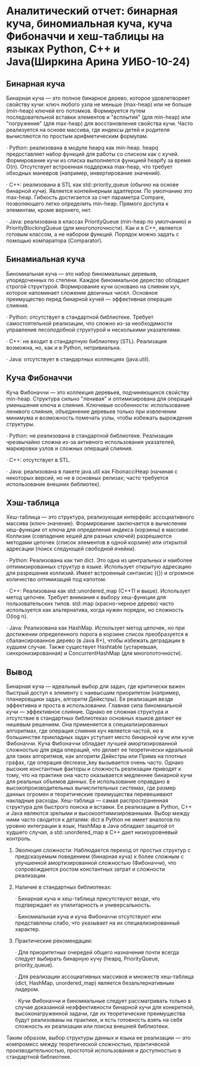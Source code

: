 # Аналитический отчет: бинарная куча, биномиальная куча, куча Фибоначчи и хеш-таблицы на языках Python, C++ и Java(Ширкина Арина УИБО-10-24)
## Бинарная куча
  Бинарная куча — это полное бинарное дерево, которое удовлетворяет свойству кучи: ключ любого узла не меньше (max-heap) или не больше (min-heap) ключей его потомков. Формируется путем последовательной вставки элементов и "всплытия" (для min-heap) или "погружения" (для max-heap) для восстановления свойства кучи. Часто реализуется на основе массива, где индексы детей и родителя вычисляются по простым арифметическим формулам.
  
  · Python: реализована в модуле heapq как min-heap. heapq предоставляет набор функций для работы со списком как с кучей. Формирование кучи из списка выполняется функцией heapify за время O(n). Отсутствует встроенная поддержка max-heap, что требует обходных маневров (например, инвертирование значений).
  
  · C++: реализована в STL как std::priority_queue (обычно на основе бинарной кучи). Является контейнерным адаптером. По умолчанию это max-heap. Гибкость достигается за счет параметра Compare, позволяющего легко определить min-heap. Прямого доступа к элементам, кроме верхнего, нет.
  
  · Java: реализована в классах PriorityQueue (min-heap по умолчанию) и PriorityBlockingQueue (для многопоточности). Как и в C++, является готовым классом, а не набором функций. Порядок можно задать с помощью компаратора (Comparator).
## Бинамиальная куча
Биномиальная куча — это набор биномиальных деревьев, упорядоченных по степени. Каждое биномиальное дерество обладает строгой структурой. Формирование кучи основано на слиянии куч, которое напоминает сложение двоичных чисел. Основное преимущество перед бинарной кучей — эффективная операция слияния.

· Python: отсутствует в стандартной библиотеке. Требует самостоятельной реализации, что сложно из-за необходимости управления лесоподобной структурой и несколькими указателями.

· C++: не входит в стандартную библиотеку (STL). Реализация возможна, но, как и в Python, нетривиальна.

· Java: отсутствует в стандартных коллекциях (java.util).
## Куча Фибоначчи
Куча Фибоначчи — это коллекция деревьев, подчиняющихся свойству min-heap. Структура сильно "ленивая" и оптимизирована для операций уменьшения ключа и слияния. Ключевые особенности: использование ленивого слияния, объединение деревьев только при извлечении минимума и возможность помечать узлы, чтобы избежать вырождения структуры.

· Python: не реализована в стандартной библиотеке. Реализация чрезвычайно сложна из-за активного использования указателей, маркировки узлов и сложных операций слияния.

· C++: отсутствует в STL.

· Java: реализована в пакете java.util как FibonacciHeap (начиная с некоторых версий, но не в основных релизах; часто требуется использование внешних библиотек).
## Хэш-таблица 
Хеш-таблица — это структура, реализующая интерфейс ассоциативного массива (ключ-значение). Формирование заключается в вычислении хеш-функции от ключа для определения индекса (корзины) в массиве. Коллизии (совпадение хешей для разных ключей) разрешаются методами цепочек (список элементов в одной корзине) или открытой адресации (поиск следующей свободной ячейки).

· Python: Реализована как тип dict. Это одна из центральных и наиболее оптимизированных структур в языке. Использует открытую адресацию для разрешения коллизий. Имеет встроенный синтаксис ({}) и огромное количество оптимизаций под капотом.

· C++: Реализована как std::unordered_map (C++11 и выше). Использует метод цепочек. Требует внимания к выбору хеш-функции для пользовательских типов. std::map (красно-черное дерево) часто используется как альтернатива, когда нужен порядок, но сложность O(log n).

· Java: Реализована как HashMap. Использует метод цепочек, но при достижении определенного порога в корзине список преобразуется в сбалансированное дерево (в Java 8+), чтобы избежать деградации в худшем случае. Также существует Hashtable (устаревшая, синхронизированная) и ConcurrentHashMap (для многопоточности).
## Вывод
Бинарная куча — идеальный выбор для задач, где критически важен быстрый доступ к элементу с наивысшим приоритетом (например, планировщики задач, алгоритм Дейкстры). Ее реализация везде эффективна и проста в использовании.
  Главная сила биномиальной кучи — эффективное слияние. Однако ее сложная структура и отсутствие в стандартных библиотеках основных языков делают ее нишевым решением. Она применяется в специализированных алгоритмах, где операция слияния куч является частой, но в большинстве прикладных задач уступает место бинарной куче или куче Фибоначчи.
  Куча Фибоначчи обладает лучшей амортизированной сложностью для ряда операций, что делает ее теоретически идеальной для таких алгоритмов, как алгоритм Дейкстры или Прима на плотных графах, где операция decrease_key вызывается очень часто. Однако высокие константные факторы и сложность реализации приводят к тому, что на практике она часто оказывается медленнее бинарной кучи для реальных объемов данных. Ее использование оправдано в высокопроизводительных вычислительных системах, где размер данных огромен и теоретические преимущества перевешивают накладные расходы.
  Хеш-таблица — самая распространенная структура для быстрого поиска и вставки. Ее реализации в Python, C++ и Java являются зрелыми и высокооптимизированными. Выбор между ними часто сводится к деталям: dict в Python не имеет аналогов по уровню интеграции в язык, HashMap в Java обладает защитой от худшего случая, а std::unordered_map в C++ дает низкоуровневый контроль.
1. Эволюция сложности: Наблюдается переход от простых структур с предсказуемым поведением (бинарная куча) к более сложным с улучшенной амортизированной сложностью (Фибоначчи), что сопровождается ростом константных затрат и сложности реализации.
2. Наличие в стандартных библиотеках:
   
   · Бинарная куча и хеш-таблица присутствуют везде, что подтверждает их утилитарность и универсальность.
   
   · Биномиальная куча и куча Фибоначчи отсутствуют или представлены слабо, что указывает на их специализированный характер.
4. Практические рекомендации:
   
   · Для приоритетных очередей общего назначения почти всегда следует выбирать бинарную кучу (heapq, PriorityQueue, priority_queue).
   
   · Для реализации ассоциативных массивов и множеств хеш-таблица (dict, HashMap, unordered_map) является безальтернативным лидером.
   
   · Кучи Фибоначчи и биномиальные следует рассматривать только в случае доказанной неэффективности бинарной кучи для конкретной, высоконагруженной задачи, где их теоретические преимущества будут реализованы на практике, и есть готовность взять на себя сложность их реализации или поиска внешней библиотеки.

Таким образом, выбор структуры данных и языка ее реализации — это компромисс между теоретической сложностью, практической производительностью, простотой использования и доступностью в стандартной библиотеке.
